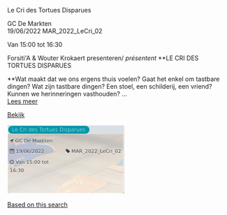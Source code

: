 Le Cri des Tortues Disparues

GC De Markten  
19/06/2022 MAR\_2022\_LeCri\_02  

Van 15:00 tot 16:30

  

Forsiti'A & Wouter Krokaert presenteren/ *présentent* **LE CRI DES TORTUES DISPARUES  
  
**Wat maakt dat we ons ergens thuis voelen? Gaat het enkel om tastbare dingen? Wat zijn tastbare dingen? Een stoel, een schilderij, een vriend? Kunnen we herinneringen vasthouden? ...  
[Lees meer](https://tickets.vgc.be/activity/subscribe/MAR_2022_LeCri_02)

[Bekijk](https://tickets.vgc.be/ticketingActivity/subscribe/MAR_2022_LeCri_02)

![](79508.png)

[Based on this search](https://tickets.vgc.be/activity/index?&vrijeplaatsen=1&Age%5B%5D=3%2C5&entity=244)